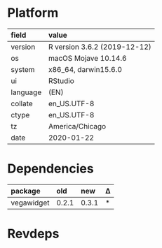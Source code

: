 # Platform

|field    |value                        |
|:--------|:----------------------------|
|version  |R version 3.6.2 (2019-12-12) |
|os       |macOS Mojave 10.14.6         |
|system   |x86_64, darwin15.6.0         |
|ui       |RStudio                      |
|language |(EN)                         |
|collate  |en_US.UTF-8                  |
|ctype    |en_US.UTF-8                  |
|tz       |America/Chicago              |
|date     |2020-01-22                   |

# Dependencies

|package    |old   |new   |Δ  |
|:----------|:-----|:-----|:--|
|vegawidget |0.2.1 |0.3.1 |*  |

# Revdeps

